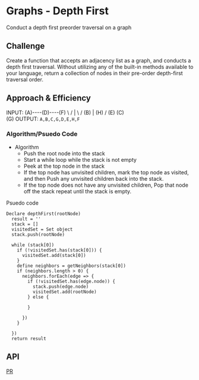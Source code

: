 # Graphs - Depth First
<!-- Short summary or background information -->
Conduct a depth first preorder traversal on a graph

## Challenge
<!-- Description of the challenge -->

Create a function that accepts an adjacency list as a graph, and conducts a depth first traversal. Without utilizing any of the built-in methods available to your language, return a collection of nodes in their pre-order depth-first traversal order.

## Approach & Efficiency
<!-- What approach did you take? Why? What is the Big O space/time for this approach? -->

INPUT:
            (A)----(D)----(F)
              \   / | \   /
               (B)  |  (H)
              /    (E)
            (C)
              \
              (G)
OUTPUT:
 `A,B,C,G,D,E,H,F`

### Algorithm/Psuedo Code

- Algorithm
  - Push the root node into the stack
  - Start a while loop while the stack is not empty
  - Peek at the top node in the stack
  - If the top node has unvisited children, mark the top node as visited, and then Push any unvisited children back into the stack.
  - If the top node does not have any unvisited children, Pop that node off the stack repeat until the stack is empty.

Psuedo code
```
Declare depthFirst(rootNode)
  result = ''
  stack = []
  visitedSet = Set object
  stack.push(rootNode)

  while (stack[0]) 
    if (!visitedSet.has(stack[0])) {
      visitedSet.add(stack[0])
    }
    define neighbors = getNeighbors(stack[0])
    if (neighbors.length > 0) {
      neighbors.forEach(edge => {
        if (!visitedSet.has(edge.node)) {
          stack.push(edge.node)
          visitedSet.add(rootNode)
        } else {
          
        }

      })
    }

  })
  return result
```

## API
<!-- Description of each method publicly available in your Graph -->

[PR](https://github.com/astrokd/data-structures-and-algorithms/pull/58)

